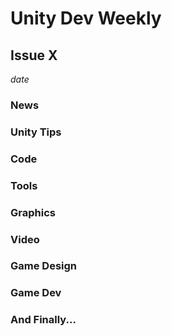 # Unity Dev Weekly
## Issue X
*date*


#### []()
[]()

### News


### Unity Tips


### Code


### Tools


### Graphics


### Video


### Game Design


### Game Dev


### And Finally...
